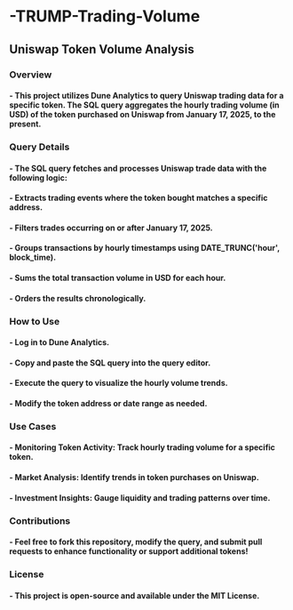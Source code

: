 # -TRUMP-Trading-Volume

## Uniswap Token Volume Analysis

### Overview

#### - This project utilizes Dune Analytics to query Uniswap trading data for a specific token. The SQL query aggregates the hourly trading volume (in USD) of the token purchased on Uniswap from January 17, 2025, to the present.

### Query Details

#### - The SQL query fetches and processes Uniswap trade data with the following logic:

#### - Extracts trading events where the token bought matches a specific address.

#### - Filters trades occurring on or after January 17, 2025.

#### - Groups transactions by hourly timestamps using DATE_TRUNC('hour', block_time).

#### - Sums the total transaction volume in USD for each hour.

#### - Orders the results chronologically.

### How to Use

#### - Log in to Dune Analytics.

#### - Copy and paste the SQL query into the query editor.

#### - Execute the query to visualize the hourly volume trends.

#### - Modify the token address or date range as needed.

### Use Cases

#### - Monitoring Token Activity: Track hourly trading volume for a specific token.

#### - Market Analysis: Identify trends in token purchases on Uniswap.

#### - Investment Insights: Gauge liquidity and trading patterns over time.

### Contributions

#### - Feel free to fork this repository, modify the query, and submit pull requests to enhance functionality or support additional tokens!

### License

#### - This project is open-source and available under the MIT License.
